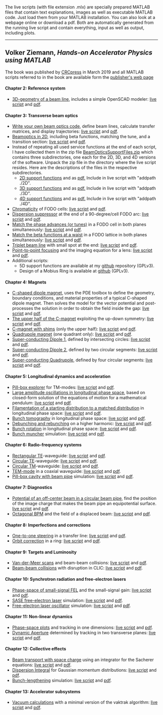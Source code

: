 The live scripts (with file extension .mlx) are specially prepared
MATLAB files that contain text explanations, images as well as
executable MATLAB code. Just load them from your MATLAB installation.
You can also look at a webpage online or download a pdf. Both are
automatically generated from the running live script and contain
everything, input as well as output, including plots.

------------------------------------------------------------------------

Volker Ziemann, *Hands-on Accelerator Physics using MATLAB* 
-----------------------------------------------------------

The book was published by
[CRCpress](https://www.crcpress.com/9781138589940) in March 2019 and all
MATLAB scripts referred to in the book are available form the
[publisher\'s web page](https://www.crcpress.com/9781138589940) 

#### Chapter 2: Reference system

-   [3D-geometry of a beam line](apb/GeometryModeler.html), includes a
    simple OpenSCAD modeler: [live script](apb/GeometryModeler.mlx) and
    [pdf](apb/GeometryModeler.pdf).

#### Chapter 3: Transverse beam optics

-   [Write your own beam optics code](apb/BeamOpticsTutorial.html),
    define beam lines, calculate transfer matrices, and display
    trajectories: [live script](apb/BeamOpticsTutorial.mlx) and
    [pdf](apb/BeamOpticsTutorial.pdf).
-   [Beamoptics in 2D](apb/BeamOptics2D.html), including beta functions,
    matching the tune, and a transition section: [live
    script](apb/BeamOptics2D.mlx) and [pdf](apb/BeamOptics2D.pdf).
-   Instead of repeating all used service functions at the end of each
    script, I have collected them in the zip file
    [BeamOpticsSupportFiles.zip](apb/BeamOpticsSupportFiles.zip) which
    contains three subdirectories, one each for the 2D, 3D, and 4D
    versions of the software. Unpack the zip file in the directory where
    the live script resides. Here are the descriptions of the files in
    the respective subdirectories.
    -   [2D support functions](apb/BeamOpticsSupportFunctions2D.html)
        and as [pdf.](apb/BeamOpticsSupportFunctions2D.pdf) Include in
        live script with \"addpath ./2D\".
    -   [3D support functions](apb/BeamOpticsSupportFunctions3D.html)
        and as [pdf.](apb/BeamOpticsSupportFunctions3D.pdf) Include in
        live script with \"addpath ./3D\".
    -   [4D support functions](apb/BeamOpticsSupportFunctions4D.html)
        and as [pdf.](apb/BeamOpticsSupportFunctions4D.pdf) Include in
        live script with \"addpath ./4D\".
-   [Chromaticity](apb/Chromaticity.html) of FODO cells: [live
    script](apb/Chromaticity.mlx) and [pdf](apb/Chromaticity.pdf).
-   [Dispersion suppressor](apb/DispersionSuppressor.html) at the end of
    a 90-degree/cell FODO arc: [live
    script](apb/DispersionSuppressor.mlx) and
    [pdf](apb/DispersionSuppressor.pdf).
-   [Match the phase advances (or tunes)](apb/MatchTheTunes.html) in a
    FODO cell in both planes simultaneously: [live
    script](apb/MatchTheTunes.mlx) and [pdf](apb/MatchTheTunes.pdf).
-   [Match the beta functions at a waist](apb/MatchToWaist4D.html) in a
    FODO lattice in both planes simultaneously: [live
    script](apb/MatchToWaist4D.mlx) and [pdf](apb/MatchToWaist4D.pdf).
-   [Triplet beam line](apb/TripletBeamLineWithSmallSpot.html) with
    small spot at the end: [live
    script](apb/TripletBeamLineWithSmallSpot.mlx) and
    [pdf](apb/TripletBeamLineWithSmallSpot.pdf).
-   [Point-to-point focusing](apb/PointToPointFocusing.html) and the
    imaging equation for a lens: [live
    script](apb/PointToPointFocusing.mlx) and
    [pdf](apb/PointToPointFocusing.pdf).
-   Additional scripts:
    -   5D support functions are available at my
        [github](https://github.com/volkziem/MobiusRing) repository
        (GPLv3).
    -   Design of a Mobius Ring is available at
        [github](https://github.com/volkziem/MobiusRing) (GPLv3).

#### Chapter 4: Magnets

-   [C-shaped dipole magnet](apb/pdeCmagnet.html), uses the PDE toolbox
    to define the geometry, boundary conditions, and material properties
    of a typical C-shaped dipole magnet. Then solves the model for the
    vector potential and post-processes the solution in order to obtain
    the field inside the gap: [live script](apb/pdeCmagnet.mlx) and
    [pdf](apb/pdeCmagnet.pdf).
-   [The upper half of the C-magnet](apb/CmagnetUpperHalf.html)
    exploiting the up-down symmetry: [live
    script](apb/CmagnetUpperHalf.mlx) and
    [pdf](apb/CmagnetUpperHalf.pdf).
-   [C-magnet with shims](apb/CmagnetUpperHalfWithShims.html) (only the
    upper half): [live script](apb/CmagnetUpperHalfWithShims.mlx) and
    [pdf](apb/CmagnetUpperHalfWithShims.pdf).
-   [Quadrupole magnet](apb/pdeQuadrupole.html) (one quadrant only):
    [live script](apb/pdeQuadrupole.mlx) and
    [pdf](apb/pdeQuadrupole.pdf).
-   [Super-conducting Dipole 1](apb/SCdipoleTwoCircles.html), defined by
    intersecting circles: [live script](apb/SCdipoleTwoCircles.mlx) and
    [pdf](apb/SCdipoleTwoCircles.pdf).
-   [Super-conducting Dipole 2](apb/SCdipoleCircleSegments.html),
    defined by two circular segments: [live
    script](apb/SCdipoleCircleSegments.mlx) and
    [pdf](apb/SCdipoleCircleSegments.pdf).
-   [Super-conducting Quadrupole](apb/SCquadrupole.html), defined by
    four circular segments: [live script](apb/SCquadrupole.mlx) and
    [pdf](apb/SCquadrupole.pdf).

#### Chapter 5: Longitudinal dynamics and acceleration

-   [Pill-box explorer](apb/PillboxExplorerTM.html) for TM-modes: [live
    script](apb/PillboxExplorerTM.mlx) and
    [pdf](apb/PillboxExplorerTM.pdf).
-   [Large amplitude oscillations in longitudinal phase
    space](apb/LargeAmplitudeOscillations.html), based on closed-form
    solution of the equations of motion for a mathematical pendulum:
    [live script](apb/LargeAmplitudeOscillations.mlx) and
    [pdf](apb/LargeAmplitudeOscillations.pdf).
-   [Filamentation of a starting distribution to a matched
    distribution](apb/LongitudinalMatching.html) in longitudinal phase
    space: [live script](apb/LongitudinalMatching.mlx) and
    [pdf](apb/LongitudinalMatching.pdf).
-   [Bunch tomography](apb/LongitudinalBunchTomography.html) in
    longitudinal phase space: [live
    script](apb/LongitudinalBunchTomography.mlx) and
    [pdf](apb/LongitudinalBunchTomography.pdf).
-   [Debunching and rebunching](apb/RebunchingSimulation.html) on a
    higher harmonic: [live script](apb/RebunchingSimulation.mlx) and
    [pdf](apb/RebunchingSimulation.pdf).
-   [Bunch rotation](apb/LongitudinalBunchRotation.html) in longitudinal
    phase space: [live script](apb/LongitudinalBunchRotation.mlx) and
    [pdf](apb/LongitudinalBunchRotation.pdf).
-   [Bunch muncher](apb/BunchMuncher.html) simulation: [live
    script](apb/BunchMuncher.mlx) and [pdf](apb/BunchMuncher.pdf).

#### Chapter 6: Radio-frequency systems

-   [Rectangular TE](apb/TEwaveguide.html)-waveguide: [live
    script](apb/TEwaveguide.mlx) and [pdf](apb/TEwaveguide.pdf).
-   [Circular TE](apb/TEcircular.html)-waveguide: [live
    script](apb/TEcircular.mlx) and [pdf](apb/TEcircular.pdf).
-   [Circular TM](apb/TMcircular.html)-waveguide: [live
    script](apb/TMcircular.mlx) and [pdf](apb/TMcircular.pdf).
-   [TEM-mode](apb/TEMcoax.html) in a coaxial waveguide: [live
    script](apb/TEMcoax.mlx) and [pdf](apb/TEMcoax.pdf).
-   [Pill-box cavity with beam pipe](apb/PillboxCavityWithBeampipe.html)
    simulation: [live script](apb/PillboxCavityWithBeampipe.mlx) and
    [pdf](apb/PillboxCavityWithBeampipe.pdf).

#### Chapter 7: Diagnostics

-   [Potential of an off-center beam in a circular beam
    pipe](apb/BPMInCircularBeamPipe.html), find the position of the
    image charge that makes the beam pipe an equipotential surface.
    [live script](apb/BPMInCircularBeamPipe.mlx) and
    [pdf](apb/BPMInCircularBeamPipe.pdf).
-   [Octagonal BPM](apb/OctagonalBPM.html) and the field of a displaced
    beam: [live script](apb/OctagonalBPM.mlx) and
    [pdf](apb/OctagonalBPM.pdf).

#### Chapter 8: Imperfections and corrections

-   [One-to-one steering](apb/OneToOneSteering.html) in a transfer line:
    [live script](apb/OneToOneSteering.mlx) and
    [pdf](apb/OneToOneSteering.pdf).
-   [Orbit correction](apb/OrbitCorrectionRing.html) in a ring: [live
    script](apb/OrbitCorrectionRing.mlx) and
    [pdf](apb/OrbitCorrectionRing.pdf).

#### Chapter 9: Targets and Luminosity

-   [Van-der-Meer scans](apb/BeamBeamTracking.html) and beam-beam
    collisions: [live script](apb/BeamBeamTracking.mlx) and
    [pdf](apb/BeamBeamTracking.pdf).
-   [Beam-beam collisions](apb/BeamBeamDisruption.html) with disruption
    in CLIC: [live script](apb/BeamBeamDisruption.mlx) and
    [pdf](apb/BeamBeamDisruption.pdf).

#### Chapter 10: Synchrotron radiation and free-electron lasers

-   [Phase-space of small-signal
    FEL](apb/PhaseSpaceOfSmallSignalFEL.html) and the small-signal gain:
    [live script](apb/PhaseSpaceOfSmallSignalFEL.mlx) and
    [pdf](apb/PhaseSpaceOfSmallSignalFEL.pdf).
-   [SASE free-electron laser](apb/SaseFreeElectronLaser.html)
    simulation: [live script](apb/SaseFreeElectronLaser.mlx) and
    [pdf](apb/SaseFreeElectronLaser.pdf).
-   [Free-electron laser oscillator](apb/FELoscillator.html) simulation:
    [live script](apb/FELoscillator.mlx) and
    [pdf](apb/FELoscillator.pdf).

#### Chapter 11: Non-linear dynamics

-   [Phase-space plots](apb/OneDimensionalTracking.html) and tracking in
    one dimensions: [live script](apb/OneDimensionalTracking.mlx) and
    [pdf](apb/OneDimensionalTracking.pdf).
-   [Dynamic Aperture](apb/DynamicApertureInBothPlanes.html) determined
    by tracking in two transverse planes: [live
    script](apb/DynamicApertureInBothPlanes.mlx) and
    [pdf](apb/DynamicApertureInBothPlanes.pdf).

#### Chapter 12: Collective effects

-   [Beam transport with space charge](apb/SachererIntegrator.html)
    using an integrator for the Sacherer equations: [live
    script](apb/SachererIntegrator.mlx) and
    [pdf](apb/SachererIntegrator.pdf).
-   [Dispersion Integral](apb/DispersionIntegralForGaussian.html) for
    Gaussian momentum distributions: [live
    script](apb/DispersionIntegralForGaussian.mlx) and
    [pdf](apb/DispersionIntegralForGaussian.pdf).
-   [Bunch-lengthening](apb/BunchLengtheningSimulation.html) simulation:
    [live script](apb/BunchLengtheningSimulation.mlx) and
    [pdf](apb/BunchLengtheningSimulation.pdf).

#### Chapter 13: Accelerator subsystems

-   [Vacuum calculations](apb/VacuumCalculations.html) with a minimal
    version of the vaktrak algorithm: [live
    script](apb/VacuumCalculations.mlx) and
    [pdf](apb/VacuumCalculations.pdf).
